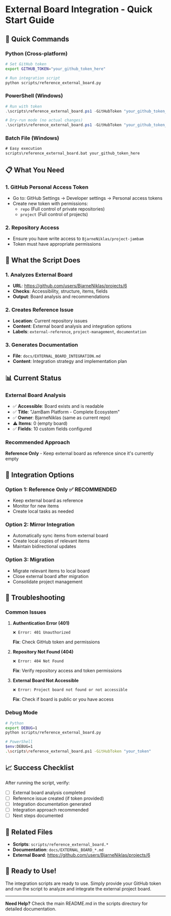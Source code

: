 # External Board Integration - Quick Start Guide

## 🚀 Quick Commands

### Python (Cross-platform)
```bash
# Set GitHub token
export GITHUB_TOKEN="your_github_token_here"

# Run integration script
python scripts/reference_external_board.py
```

### PowerShell (Windows)
```powershell
# Run with token
.\scripts\reference_external_board.ps1 -GitHubToken "your_github_token_here"

# Dry-run mode (no actual changes)
.\scripts\reference_external_board.ps1 -GitHubToken "your_github_token_here" -WhatIf
```

### Batch File (Windows)
```cmd
# Easy execution
scripts\reference_external_board.bat your_github_token_here
```

## 📋 What You Need

### 1. GitHub Personal Access Token
- Go to: GitHub Settings → Developer settings → Personal access tokens
- Create new token with permissions:
  - `repo` (Full control of private repositories)
  - `project` (Full control of projects)

### 2. Repository Access
- Ensure you have write access to `BjarneNiklas/project-jambam`
- Token must have appropriate permissions

## 🎯 What the Script Does

### 1. Analyzes External Board
- **URL**: https://github.com/users/BjarneNiklas/projects/6
- **Checks**: Accessibility, structure, items, fields
- **Output**: Board analysis and recommendations

### 2. Creates Reference Issue
- **Location**: Current repository issues
- **Content**: External board analysis and integration options
- **Labels**: `external-reference`, `project-management`, `documentation`

### 3. Generates Documentation
- **File**: `docs/EXTERNAL_BOARD_INTEGRATION.md`
- **Content**: Integration strategy and implementation plan

## 📊 Current Status

### External Board Analysis
- ✅ **Accessible**: Board exists and is readable
- ✅ **Title**: "JamBam Platform - Complete Ecosystem"
- ✅ **Owner**: BjarneNiklas (same as current repo)
- ⚠️ **Items**: 0 (empty board)
- ✅ **Fields**: 10 custom fields configured

### Recommended Approach
**Reference Only** - Keep external board as reference since it's currently empty

## 🔄 Integration Options

### Option 1: Reference Only ✅ RECOMMENDED
- Keep external board as reference
- Monitor for new items
- Create local tasks as needed

### Option 2: Mirror Integration
- Automatically sync items from external board
- Create local copies of relevant items
- Maintain bidirectional updates

### Option 3: Migration
- Migrate relevant items to local board
- Close external board after migration
- Consolidate project management

## 🚨 Troubleshooting

### Common Issues

1. **Authentication Error (401)**
   ```
   ❌ Error: 401 Unauthorized
   ```
   **Fix**: Check GitHub token and permissions

2. **Repository Not Found (404)**
   ```
   ❌ Error: 404 Not Found
   ```
   **Fix**: Verify repository access and token permissions

3. **External Board Not Accessible**
   ```
   ❌ Error: Project board not found or not accessible
   ```
   **Fix**: Check if board is public or you have access

### Debug Mode
```bash
# Python
export DEBUG=1
python scripts/reference_external_board.py

# PowerShell
$env:DEBUG=1
.\scripts\reference_external_board.ps1 -GitHubToken "your_token"
```

## 📈 Success Checklist

After running the script, verify:
- [ ] External board analysis completed
- [ ] Reference issue created (if token provided)
- [ ] Integration documentation generated
- [ ] Integration approach recommended
- [ ] Next steps documented

## 🔗 Related Files

- **Scripts**: `scripts/reference_external_board.*`
- **Documentation**: `docs/EXTERNAL_BOARD_*.md`
- **External Board**: https://github.com/users/BjarneNiklas/projects/6

## 🎉 Ready to Use!

The integration scripts are ready to use. Simply provide your GitHub token and run the script to analyze and integrate the external project board.

---

**Need Help?** Check the main README.md in the scripts directory for detailed documentation. 